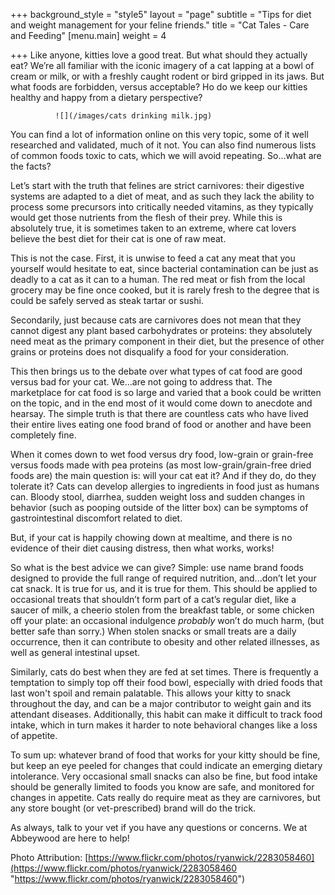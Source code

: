 +++
background_style = "style5"
layout = "page"
subtitle = "Tips for diet and weight management for your feline friends."
title = "Cat Tales - Care and Feeding"
[menu.main]
weight = 4

+++
Like anyone, kitties love a good treat. But what should they actually eat? We’re all familiar with the iconic imagery of a cat lapping at a bowl of cream or milk, or with a freshly caught rodent or bird gripped in its jaws. But what foods are forbidden, versus acceptable? Ho do we keep our kitties healthy and happy from a dietary perspective?

              ![](/images/cats drinking milk.jpg)

You can find a lot of information online on this very topic, some of it well researched and validated, much of it not. You can also find numerous lists of common foods toxic to cats, which we will avoid repeating. So…what are the facts?

Let’s start with the truth that felines are strict carnivores: their digestive systems are adapted to a diet of meat, and as such they lack the ability to process some precursors into critically needed vitamins, as they typically would get those nutrients from the flesh of their prey. While this is absolutely true, it is sometimes taken to an extreme, where cat lovers believe the best diet for their cat is one of raw meat.

This is not the case. First, it is unwise to feed a cat any meat that you yourself would hesitate to eat, since bacterial contamination can be just as deadly to a cat as it can to a human. The red meat or fish from the local grocery may be fine once cooked, but it is rarely fresh to the degree that is could be safely served as steak tartar or sushi.

Secondarily, just because cats are carnivores does not mean that they cannot digest any plant based carbohydrates or proteins: they absolutely need meat as the primary component in their diet, but the presence of other grains or proteins does not disqualify a food for your consideration.

This then brings us to the debate over what types of cat food are good versus bad for your cat. We…are not going to address that. The marketplace for cat food is so large and varied that a book could be written on the topic, and in the end most of it would come down to anecdote and hearsay. The simple truth is that there are countless cats who have lived their entire lives eating one food brand of food or another and have been completely fine.

When it comes down to wet food versus dry food, low-grain or grain-free versus foods made with pea proteins (as most low-grain/grain-free dried foods are) the main question is: will your cat eat it? And if they do, do they tolerate it? Cats can develop allergies to ingredients in food just as humans can. Bloody stool, diarrhea, sudden weight loss and sudden changes in behavior (such as pooping outside of the litter box) can be symptoms of gastrointestinal discomfort related to diet.

But, if your cat is happily chowing down at mealtime, and there is no evidence of their diet causing distress, then what works, works!

So what is the best advice we can give? Simple: use name brand foods designed to provide the full range of required nutrition, and...don’t let your cat snack. It is true for us, and it is true for them. This should be applied to occasional treats that shouldn’t form part of a cat’s regular diet, like a saucer of milk, a cheerio stolen from the breakfast table, or some chicken off your plate: an occasional indulgence _probably_ won’t do much harm, (but better safe than sorry.)  When stolen snacks or small treats are a daily occurrence, then it can contribute to obesity and other related illnesses, as well as general intestinal upset.

Similarly, cats do best when they are fed at set times. There is frequently a temptation to simply top off their food bowl, especially with dried foods that last won't spoil and remain palatable. This allows your kitty to snack throughout the day, and can be a major contributor to weight gain and its attendant diseases. Additionally, this habit can make it difficult to track food intake, which in turn makes it harder to note behavioral changes like a loss of appetite.

To sum up: whatever brand of food that works for your kitty should be fine, but keep an eye peeled for changes that could indicate an emerging dietary intolerance. Very occasional small snacks can also be fine, but food intake should be generally limited to foods you know are safe, and monitored for changes in appetite. Cats really do require meat as they are carnivores, but any store bought (or vet-prescribed) brand will do the trick.

As always, talk to your vet if you have any questions or concerns.  We at Abbeywood are here to help!

Photo Attribution: [https://www.flickr.com/photos/ryanwick/2283058460](https://www.flickr.com/photos/ryanwick/2283058460 "https://www.flickr.com/photos/ryanwick/2283058460")